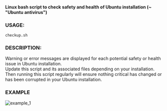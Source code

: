 #### Linux bash script to check safety and health of Ubuntu installation (~ "Ubuntu antivirus")

### USAGE:

 `checkup.sh`

### DESCRIPTION:

Warning or error messages are displayed for each potential safety or health issue in Ubuntu installation.  
Update this script and its associated files depending on your installation.  
Then running this script regularly will ensure nothing critical has changed or has been corrupted in your Ubuntu installation.

### EXAMPLE

![example_1](https://github.com/user-attachments/assets/c2800327-82b8-4a46-9563-17586b0f286f)

